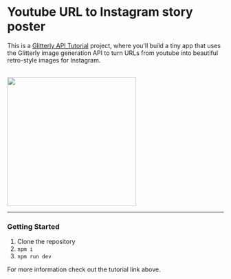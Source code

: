 # Youtube URL to Instagram story poster

This is a [Glitterly API Tutorial](https://glitterly.app/blog/youtube-url-to-instagram-story-poster) project, where you'll build a tiny app that uses the Glitterly image generation API to turn URLs from youtube into beautiful retro-style images for Instagram.

<br>
<img src="https://res.cloudinary.com/careersifus-com/image/upload/v1619055000/page_assets/retro_instagram_story_w3bexo.jpg" width="300">
<br>

---

### Getting Started

1. Clone the repository
2. `npm i`
3. `npm run dev`

For more information check out the tutorial link above.
